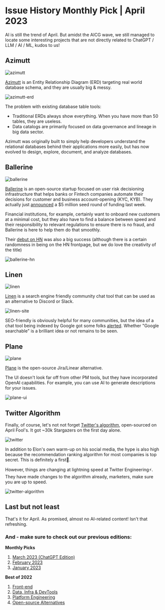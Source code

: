 # Issue History Monthly Pick | April 2023

AI is still the trend of April. But amidst the AICG wave, we still managed to locate some interesting projects that are not directly related to ChatGPT / LLM / AI / ML, kudos to us!

## Azimutt

![azimutt](/blog/assets/star-history-monthly-pick-202304/azimutt.webp)

[Azimutt](https://github.com/azimuttapp/azimutt) is an Entity Relationship Diagram (ERD) targeting real world database schema, and they are usually big & messy.

![azimutt-erd](/blog/assets/star-history-monthly-pick-202304/azimutt-erd.webp)

The problem with existing database table tools:

- Traditional ERDs always show everything. When you have more than 50 tables, they are useless.
- Data catalogs are primarily focused on data governance and lineage in big data sector.

Azimutt was originally built to simply help developers understand the relational databases behind their applications more easily, but has now evolved to design, explore, document, and analyze databases.

## Ballerine

![ballerine](/blog/assets/star-history-monthly-pick-202304/ballerine.webp)

[Ballerine](https://github.com/ballerine-io/ballerine) is an open-source startup focused on user risk decisioning infrastructure that helps banks or Fintech companies automate their decisions for customer and business account-opening (KYC, KYB). They actually just [announced](https://techcrunch.com/2023/05/23/ballerine-brings-open-source-to-banks-risk-and-identity-decision-making/) a $5 million seed round of funding last week.

Financial institutions, for example, certainly want to onboard new customers at a minimal cost, but they also have to find a balance between speed and their responsibility to relevant regulations to ensure there is no fraud, and Ballerine is here to help them do that smoothly.

Their [debut on HN](https://news.ycombinator.com/item?id=33396982) was also a big success (although there is a certain randomness in being on the HN frontpage, but we do love the creativity of the title)

![ballerine-hn](/blog/assets/star-history-monthly-pick-202304/ballerine-hn.webp)

## Linen

![linen](/blog/assets/star-history-monthly-pick-202304/linen.webp)

[Linen](https://github.com/linen-dev/linen.dev) is a search engine friendly community chat tool that can be used as an alternative to Discord or Slack.

![linen-site](/blog/assets/star-history-monthly-pick-202304/linen-site.webp)

SEO-friendly is obviously helpful for many communities, but the idea of a chat tool being indexed by Google got some folks [alerted](https://news.ycombinator.com/item?id=35718417#35722214). Whether "Google searchable" is a brilliant idea or not remains to be seen.

## Plane

![plane](/blog/assets/star-history-monthly-pick-202304/plane.webp)

[Plane](http://github.com/makeplane/plane) is the open-source Jira/Linear alternative.

The UI doesn't look far off from other PM tools, but they have incorporated OpenAI capabilities. For example, you can use AI to generate descriptions for your issues.

![plane-ui](/blog/assets/star-history-monthly-pick-202304/plane-ui.webp)

## Twitter Algorithm

Finally, of course, let's not not forget [Twitter's algorithm](http://github.com/twitter/the-algorithm), open-sourced on April Fool's. It got ~30k Stargazers on the first day alone.

![twitter](/blog/assets/star-history-monthly-pick-202304/twitter.webp)

In addition to Elon's own warm-up on his social media, the hype is also high because the recommendation ranking algorithm for most companies is top secret. This is definitely a first🤫.

However, things are changing at lightning speed at Twitter Engineering⚡️. They have made changes to the algorithm already, marketers, make sure you are up to speed.

![twitter-algorithm](/blog/assets/star-history-monthly-pick-202304/twitter-algorithm.webp)

## Last but not least

That's it for April. As promised, almost no AI-related content! Isn't that refreshing.

### And - make sure to check out our previous editions:

**Monthly Picks**

1. [March 2023 (ChatGPT Edition)](/blog/star-history-monthly-pick-202303)
2. [February 2023](/blog/star-history-monthly-pick-202302)
3. [January 2023](/blog/star-history-monthly-pick-202301)

**Best of 2022**

1. [Front-end](/blog/star-history-yearly-pick-2022-frontend)
2. [Data, Infra & DevTools](/star-history-yearly-pick-2022-data-infra-devtools)
3. [Platform Engineering](/blog/star-history-open-source-2022-platform-engineering)
4. [Open-source Alternatives](/blog/star-history-open-source-2022-open-source-alternatives)